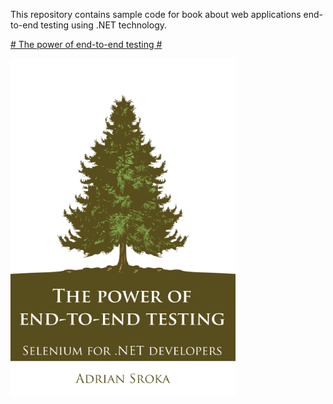 This repository contains sample code for book about web applications end-to-end testing using .NET technology.

[# The power of end-to-end testing #](http://seleniumbook.com/)

![Book cover](cover6_small.png)